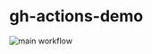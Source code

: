 # gh-actions-demo
![main workflow](https://github.com/olumidayy/gh-actions-demo/actions/workflows/main.yml/badge.svg)
